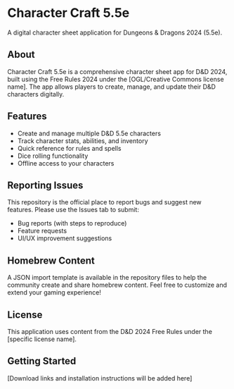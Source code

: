 # Character Craft 5.5e

A digital character sheet application for Dungeons & Dragons 2024 (5.5e).

## About

Character Craft 5.5e is a comprehensive character sheet app for D&D 2024, built using the Free Rules 2024 under the [OGL/Creative Commons license name]. The app allows players to create, manage, and update their D&D characters digitally.

## Features

- Create and manage multiple D&D 5.5e characters
- Track character stats, abilities, and inventory
- Quick reference for rules and spells
- Dice rolling functionality
- Offline access to your characters

## Reporting Issues

This repository is the official place to report bugs and suggest new features. Please use the Issues tab to submit:
- Bug reports (with steps to reproduce)
- Feature requests
- UI/UX improvement suggestions

## Homebrew Content

A JSON import template is available in the repository files to help the community create and share homebrew content. Feel free to customize and extend your gaming experience!

## License

This application uses content from the D&D 2024 Free Rules under the [specific license name].

## Getting Started

[Download links and installation instructions will be added here]
